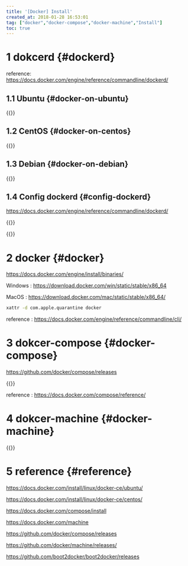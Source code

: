 ```yaml
---
title: '[Docker] Install'
created_at: 2018-01-28 16:53:01
tag: ["docker","docker-compose","docker-machine","Install"]
toc: true
---
```


# 1 dokcerd {#dockerd}

reference: <https://docs.docker.com/engine/reference/commandline/dockerd/>

## 1.1 Ubuntu {#docker-on-ubuntu} 

{{<highlight-file path="docker-on-ubuntu.sh" lang="bash">}}

## 1.2 CentOS {#docker-on-centos}

{{<highlight-file path="docker-on-centos.sh" lang="bash">}}

## 1.3 Debian {#docker-on-debian}

{{<highlight-file path="docker-on-debian.sh" lang="bash">}}

## 1.4 Config dockerd {#config-dockerd}

<https://docs.docker.com/engine/reference/commandline/dockerd/>

{{<highlight-file path="config-dockerd.sh" lang="bash">}}

{{<highlight-file path="daemon.json" lang="json">}}

# 2 docker {#docker}

<https://docs.docker.com/engine/install/binaries/>

Windows : <https://download.docker.com/win/static/stable/x86_64>

MacOS : <https://download.docker.com/mac/static/stable/x86_64/>

```sh
xattr -d com.apple.quarantine docker
```

reference : <https://docs.docker.com/engine/reference/commandline/cli/>

# 3 dokcer-compose {#docker-compose}

<https://github.com/docker/compose/releases>

{{<highlight-file path="docker-compose.sh" lang="bash">}}

reference : <https://docs.docker.com/compose/reference/>

# 4 dokcer-machine {#docker-machine}

{{<highlight-file path="docker-machine.sh" lang="bash">}}


# 5 reference {#reference}

https://docs.docker.com/install/linux/docker-ce/ubuntu/

https://docs.docker.com/install/linux/docker-ce/centos/

https://docs.docker.com/compose/install

https://docs.docker.com/machine

https://github.com/docker/compose/releases

https://github.com/docker/machine/releases/

https://github.com/boot2docker/boot2docker/releases

[install.docker-on-ubuntu.sh]:install.docker-on-ubuntu.sh
[install.docker-on-centos.sh]:install.docker-on-centos.sh
[config.dockerd.sh]:config.dockerd.sh

[install.docker-compose.sh]:install.docker-compose.sh
[install.docker-machine.sh]:install.docker-machine.sh
